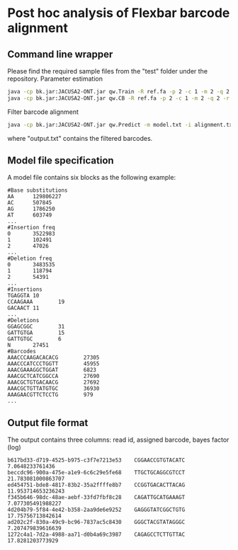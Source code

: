# Post hoc analysis of Flexbar barcode alignment
## Command line wrapper
Please find the required sample files from the "test" folder under the repository. 
Parameter estimation 
```sh
java -cp bk.jar:JACUSA2-ONT.jar qw.Train -R ref.fa -p 2 -c 1 -m 2 -q 2 -r model.txt nanopore.bam
java -cp bk.jar:JACUSA2-ONT.jar qw.CB -R ref.fa -p 2 -c 1 -m 2 -q 2 -r model.txt illumina.bam
```
Filter barcode alignment
```sh
java -cp bk.jar:JACUSA2-ONT.jar qw.Predict -m model.txt -i alignment.txt -o output.txt
```
where "output.txt" contains the filtered barcodes. 

## Model file specification
A model file contains six blocks as the following example:
```
#Base substitutions
AA      129806227
AC      507845
AG      1786250
AT      603749
...
#Insertion freq
0       3522983
1       102491
2       47026
...
#Deletion freq
0       3483535
1       118794
2       54391
...
#Insertions
TGAGGTA 10
CCAAGAAA        19
GACAACT 11
...
#Deletions
GGAGCGGC        31
GATTGTGA        15
GATTGTGC        6
N       27451
#Barcodes
AAACCCAAGACACACG        27305
AAACCCATCCCTGGTT        45955
AAACGAAAGGCTGGAT        6823
AAACGCTCATCGGCCA        27690
AAACGCTGTGACAACG        27692
AAACGCTGTTATGTGC        36930
AAAGAACGTTCTCCTG        979
...
```

## Output file format
The output contains three columns: read id, assigned barcode, bayes factor (log)
```
b617bd33-d719-4525-b975-c3f7e7213e53    CGGAACCGTGTACATC        7.0648233761436
beccdc96-900a-475e-a1e9-6c6c29e5fe68    TTGCTGCAGGCGTCCT        21.783081000863707
ed454751-bde8-4817-83b2-35a2ffffe8b7    CCGGTGACACTTACAG        11.953714653236243
f345b646-98dc-48ae-aebf-33fd7fbf8c28    CAGATTGCATGAAAGT        7.077305491988227
4d204b79-5f84-4e42-b358-2aa9de6e9252    GAGGGTATCGGCTGTG        17.75756713842614
ad202c2f-830a-49c9-bc96-7837ac5c8430    GGGCTACGTATAGGGC        7.207479839616639
1272c4a1-7d2a-4988-aa71-d0b4a69c3987    CAGAGCCTCTTGTTAC        17.8281203773929
```
